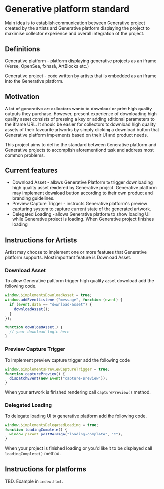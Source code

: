 # Generative platform standard

Main idea is to establish communication between Generative project created by the artists and Generative platform displaying the project
to maximise collector experience and overall integration of the project.

## Definitions

Generative platform - platform displaying generative projects as an iframe (Verse, OpenSea, fxhash, ArtBlocks etc.)

Generative project - code written by artists that is embedded as an iframe into the Generative platform.

## Motivation

A lot of generative art collectors wants to download or print high quality outputs they purchase. However, present experience of downloading high quality asset consists of pressing a key or adding aditional parameters to the iframe URL. It should be easier for collectors to download high quality assets of their favourite artworks by simply clicking a download button that Generative platform implements based on their UI and product needs.

This project aims to define the standard between Generative platform and Generative projects to accomplish aforementiond task and address most common problems.

## Current features

- Download Asset - allows Generative Platform to trigger downloading high quality asset rendered by Generative project. Generative platform may implement download button according to their own product and branding guidelines.
- Preview Capture Trigger - instructs Generative platform's preview capturing system to capture current state of the generated artwork.
- Delegated Loading - allows Generative platform to show loading UI while Generative project is loading. When Generative project finishes loading

## Instructions for Artists

Artist may choose to implement one or more features that Generative platform supports. Most important feature is Download Asset.

### Download Asset

To allow Generative paltform trigger high quality asset download add the following code.

```js
window.$implementsDownloadAsset = true;
window.addEventListener("message", function (event) {
  if (event.data == "download-asset") {
    downloadAsset();
  }
});

function downloadAsset() {
  // your download logic here
}
```

### Preview Capture Trigger

To implement preview capture trigger add the following code

```js
window.$implementsPreviewCaptureTrigger = true;
function capturePreview() {
  dispatchEvent(new Event("capture-preview"));
}
```

When your artwork is finished rendering call `capturePreview()` method.

### Delegated Loading

To delegate loading UI to generative platform add the following code.

```js
window.$implementsDelegatedLoading = true;
function loadingComplete() {
  window.parent.postMessage("loading-complete", "*");
}
```

When your project is finished loading or you'd like it to be displayed call `loadingComplete()` method.

## Instructions for platforms

TBD. Example in `index.html`.
